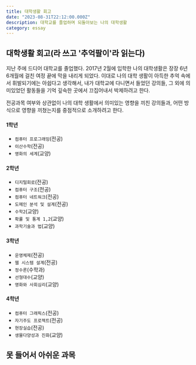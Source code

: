 ```yaml
---
title: 대학생활 회고
date: "2023-08-31T22:12:00.000Z"
description: 대학교를 졸업하며 되돌아보는 나의 대학생활
category: essay
---
```


## 대학생활 회고(라 쓰고 '추억팔이'라 읽는다)

지난 주에 드디어 대학교를 졸업했다. 2017년 2월에 입학한 나의 대학생활은 장장 6년 6개월에 걸친 여정 끝에 막을 내리게 되었다. 이대로 나의 대학 생활이 아득한 추억 속에서 휘발되기에는 아쉽다고 생각해서, 내가 대학교에 다니면서 들었던 강의들, 그 외에 의미있었던 활동들을 기억 깊숙한 곳에서 끄집어내서 박제하려고 한다.

전공과목 여부와 상관없이 나의 대학 생활에서 의미있는 영향을 끼친 강의들과, 어떤 방식으로 영향을 끼쳤는지를 중점적으로 소개하려고 한다.

#### 1학년

- `컴퓨터 프로그래밍`(전공)
- `이산수학`(전공)
- `영화의 세계`(교양)

#### 2학년

- `디지털회로`(전공)
- `컴퓨터 구조`(전공)
- `컴퓨터 네트워크`(전공)
- `도메인 분석 및 설계`(전공)
- `수학2`(교양)
- `확률 및 통계 1,2`(교양)
- `과학기술과 법`(교양)

#### 3학년

- `운영체제`(전공)
- `웹 시스템 설계`(전공)
- `정수론`(수학과)
- `선형대수`(교양)
- `영화와 사회심리`(교양)

#### 4학년

- `컴퓨터 그래픽스`(전공)
- `자기주도 프로젝트`(전공)
- `현장실습`(전공)
- `생물다양성과 진화`(교양)

## 못 들어서 아쉬운 과목
